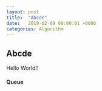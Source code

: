 ```yaml
---
layout: post
title:  "Abcde"
date:   2019-02-09 00:00:01 +0800
categories: Algorithm
---
```


## Abcde
Hello World!!

#### Queue